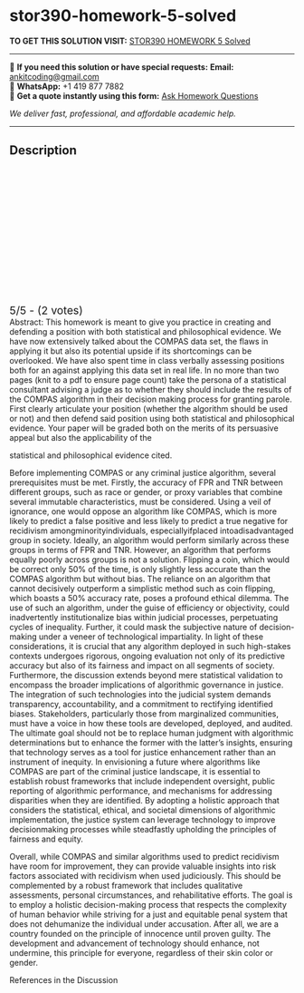 # stor390-homework-5-solved
**TO GET THIS SOLUTION VISIT:** [STOR390 HOMEWORK 5 Solved](https://www.ankitcodinghub.com/product/stor-390-homework-5-solved/)


---

📩 **If you need this solution or have special requests:** **Email:** ankitcoding@gmail.com  
📱 **WhatsApp:** +1 419 877 7882  
📄 **Get a quote instantly using this form:** [Ask Homework Questions](https://www.ankitcodinghub.com/services/ask-homework-questions/)

*We deliver fast, professional, and affordable academic help.*

---

<h2>Description</h2>



<div class="kk-star-ratings kksr-auto kksr-align-center kksr-valign-top" data-payload="{&quot;align&quot;:&quot;center&quot;,&quot;id&quot;:&quot;122164&quot;,&quot;slug&quot;:&quot;default&quot;,&quot;valign&quot;:&quot;top&quot;,&quot;ignore&quot;:&quot;&quot;,&quot;reference&quot;:&quot;auto&quot;,&quot;class&quot;:&quot;&quot;,&quot;count&quot;:&quot;2&quot;,&quot;legendonly&quot;:&quot;&quot;,&quot;readonly&quot;:&quot;&quot;,&quot;score&quot;:&quot;5&quot;,&quot;starsonly&quot;:&quot;&quot;,&quot;best&quot;:&quot;5&quot;,&quot;gap&quot;:&quot;4&quot;,&quot;greet&quot;:&quot;Rate this product&quot;,&quot;legend&quot;:&quot;5\/5 - (2 votes)&quot;,&quot;size&quot;:&quot;24&quot;,&quot;title&quot;:&quot;STOR390 HOMEWORK 5 Solved&quot;,&quot;width&quot;:&quot;138&quot;,&quot;_legend&quot;:&quot;{score}\/{best} - ({count} {votes})&quot;,&quot;font_factor&quot;:&quot;1.25&quot;}">

<div class="kksr-stars">

<div class="kksr-stars-inactive">
            <div class="kksr-star" data-star="1" style="padding-right: 4px">


<div class="kksr-icon" style="width: 24px; height: 24px;"></div>
        </div>
            <div class="kksr-star" data-star="2" style="padding-right: 4px">


<div class="kksr-icon" style="width: 24px; height: 24px;"></div>
        </div>
            <div class="kksr-star" data-star="3" style="padding-right: 4px">


<div class="kksr-icon" style="width: 24px; height: 24px;"></div>
        </div>
            <div class="kksr-star" data-star="4" style="padding-right: 4px">


<div class="kksr-icon" style="width: 24px; height: 24px;"></div>
        </div>
            <div class="kksr-star" data-star="5" style="padding-right: 4px">


<div class="kksr-icon" style="width: 24px; height: 24px;"></div>
        </div>
    </div>

<div class="kksr-stars-active" style="width: 138px;">
            <div class="kksr-star" style="padding-right: 4px">


<div class="kksr-icon" style="width: 24px; height: 24px;"></div>
        </div>
            <div class="kksr-star" style="padding-right: 4px">


<div class="kksr-icon" style="width: 24px; height: 24px;"></div>
        </div>
            <div class="kksr-star" style="padding-right: 4px">


<div class="kksr-icon" style="width: 24px; height: 24px;"></div>
        </div>
            <div class="kksr-star" style="padding-right: 4px">


<div class="kksr-icon" style="width: 24px; height: 24px;"></div>
        </div>
            <div class="kksr-star" style="padding-right: 4px">


<div class="kksr-icon" style="width: 24px; height: 24px;"></div>
        </div>
    </div>
</div>


<div class="kksr-legend" style="font-size: 19.2px;">
            5/5 - (2 votes)    </div>
    </div>
Abstract: This homework is meant to give you practice in creating and defending a position with both statistical and philosophical evidence. We have now extensively talked about the COMPAS data set, the flaws in applying it but also its potential upside if its shortcomings can be overlooked. We have also spent time in class verbally assessing positions both for an against applying this data set in real life. In no more than two pages (knit to a pdf to ensure page count) take the persona of a statistical consultant advising a judge as to whether they should include the results of the COMPAS algorithm in their decision making process for granting parole. First clearly articulate your position (whether the algorithm should be used or not) and then defend said position using both statistical and philosophical evidence. Your paper will be graded both on the merits of its persuasive appeal but also the applicability of the

statistical and philosophical evidence cited.

Before implementing COMPAS or any criminal justice algorithm, several prerequisites must be met. Firstly, the accuracy of FPR and TNR between different groups, such as race or gender, or proxy variables that combine several immutable characteristics, must be considered. Using a veil of ignorance, one would oppose an algorithm like COMPAS, which is more likely to predict a false positive and less likely to predict a true negative for recidivism amongminorityindividuals, especiallyifplaced intoadisadvantaged group in society. Ideally, an algorithm would perform similarly across these groups in terms of FPR and TNR. However, an algorithm that performs equally poorly across groups is not a solution. Flipping a coin, which would be correct only 50% of the time, is only slightly less accurate than the COMPAS algorithm but without bias. The reliance on an algorithm that cannot decisively outperform a simplistic method such as coin flipping, which boasts a 50% accuracy rate, poses a profound ethical dilemma. The use of such an algorithm, under the guise of efficiency or objectivity, could inadvertently institutionalize bias within judicial processes, perpetuating cycles of inequality. Further, it could mask the subjective nature of decision-making under a veneer of technological impartiality. In light of these considerations, it is crucial that any algorithm deployed in such high-stakes contexts undergoes rigorous, ongoing evaluation not only of its predictive accuracy but also of its fairness and impact on all segments of society. Furthermore, the discussion extends beyond mere statistical validation to encompass the broader implications of algorithmic governance in justice. The integration of such technologies into the judicial system demands transparency, accountability, and a commitment to rectifying identified biases. Stakeholders, particularly those from marginalized communities, must have a voice in how these tools are developed, deployed, and audited. The ultimate goal should not be to replace human judgment with algorithmic determinations but to enhance the former with the latter’s insights, ensuring that technology serves as a tool for justice enhancement rather than an instrument of inequity. In envisioning a future where algorithms like COMPAS are part of the criminal justice landscape, it is essential to establish robust frameworks that include independent oversight, public reporting of algorithmic performance, and mechanisms for addressing disparities when they are identified. By adopting a holistic approach that considers the statistical, ethical, and societal dimensions of algorithmic implementation, the justice system can leverage technology to improve decisionmaking processes while steadfastly upholding the principles of fairness and equity.

Overall, while COMPAS and similar algorithms used to predict recidivism have room for improvement, they can provide valuable insights into risk factors associated with recidivism when used judiciously. This should be complemented by a robust framework that includes qualitative assessments, personal circumstances, and rehabilitative efforts. The goal is to employ a holistic decision-making process that respects the complexity of human behavior while striving for a just and equitable penal system that does not dehumanize the individual under accusation. After all, we are a country founded on the principle of innocence until proven guilty. The development and advancement of technology should enhance, not undermine, this principle for everyone, regardless of their skin color or gender.

References in the Discussion
